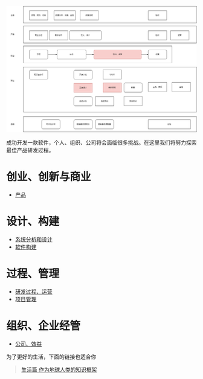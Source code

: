 ![](image/process.drawio.png)

成功开发一款软件，个人、组织、公司将会面临很多挑战。在这里我们将努力探索最佳产品研发过程。

# 创业、创新与商业
* [产品](product.md)

# 设计、构建
* [系统分析和设计](design.md)
* [软件构建](build.md)

# 过程、管理
* [研发过程、运营](engineer.md)
* [项目管理](project.md)

# 组织、企业经管
* [公司、效益](company.md)


为了更好的生活，下面的链接也适合你
> [生活篇 作为地球人类的知识框架](https://github.com/codefossil/livingbook)